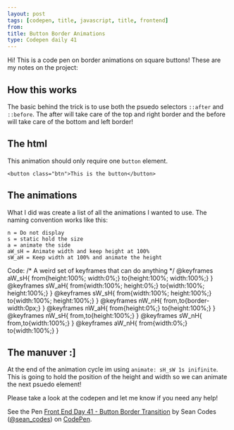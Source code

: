 ```yaml
---
layout: post
tags: [codepen, title, javascript, title, frontend]
from: 
title: Button Border Animations
type: Codepen daily 41
---
```


Hi! This is a code pen on border animations on square buttons! These are my notes on the project:

## How this works
The basic behind the trick is to use both the psuedo selectors `::after` and `::before`. The after will take care of the top and right border and the before will take care of the bottom and left border!

## The html
This animation should only require one `button` element.

    <button class="btn">This is the button</button>

## The animations
What I did was create a list of all the animations I wanted to use. The naming convention works like this:

    n = Do not display
    s = static hold the size
    a = animate the side
    aW_sH = Animate width and keep height at 100%
    sW_aH = Keep width at 100% and animate the height
    
Code: 
    /* A weird set of keyframes that can do anything */
    @keyframes aW_sH{ from{height:100%; width:0%;} to{height:100%; width:100%;} }
    @keyframes sW_aH{ from{width:100%; height:0%;} to{width:100%; height:100%;} }
    @keyframes sW_sH{ from{width:100%; height:100%;} to{width:100%; height:100%;} }
    @keyframes nW_nH{ from,to{border-width:0px;} }
    @keyframes nW_aH{ from{height:0%;} to{height:100%;} }
    @keyframes nW_sH{ from,to{height:100%;} }
    @keyframes sW_nH{ from,to{width:100%;} }
    @keyframes aW_nH{ from{width:0%;} to{width:100%;} }
    
## The manuver :]

At the end of the animation cycle im using `animate: sH_sW 1s inifinite`. This is going to hold the position of the height and width so we can animate the next psuedo element!

Please take a look at the codepen and let me know if you need any help! 

<p data-height="400" data-theme-id="0" data-slug-hash="YZWqLo" data-default-tab="css,result" data-user="sean_codes" data-embed-version="2" data-pen-title="Front End Day 41 - Button Border Transition" class="codepen">See the Pen <a href="http://codepen.io/sean_codes/pen/YZWqLo/">Front End Day 41 - Button Border Transition</a> by Sean Codes (<a href="http://codepen.io/sean_codes">@sean_codes</a>) on <a href="http://codepen.io">CodePen</a>.</p>
<script async src="https://production-assets.codepen.io/assets/embed/ei.js"></script>
